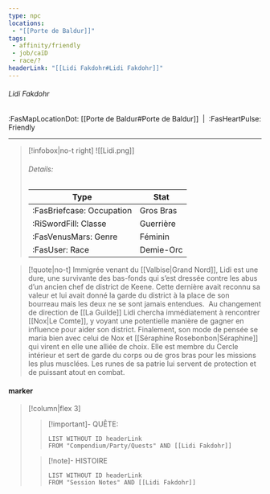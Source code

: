 ```yaml
---
type: npc
locations:
 - "[[Porte de Baldur]]"
tags:
 - affinity/friendly
 - job/caïD
 - race/?
headerLink: "[[Lidi Fakdohr#Lidi Fakdohr]]"
---
```

###### Lidi Fakdohr
<span class="sub2">:FasMapLocationDot: [[Porte de Baldur#Porte de Baldur]]&nbsp;&nbsp;|&nbsp;&nbsp;:FasHeartPulse: Friendly </span>
___

> [!infobox|no-t right]
> ![[Lidi.png]]
> ###### Details:
> | Type | Stat |
> | ---- | ---- |
> | :FasBriefcase: Occupation | Gros Bras |
> | :RiSwordFill: Classe | Guerrière |
> | :FasVenusMars: Genre | Féminin |
> | :FasUser: Race | Demie-Orc |
<span class="clearfix"></span>

> [!quote|no-t]
>Immigrée venant du [[Valbise|Grand Nord]], Lidi est une dure, une survivante des bas-fonds qui s’est dressée contre les abus d’un ancien chef de district de Keene. Cette dernière avait reconnu sa valeur et lui avait donné la garde du district à la place de son bourreau mais les deux ne se sont jamais entendues. 
Au changement de direction de [[La Guilde]] Lidi chercha immédiatement à rencontrer [[Nox|Le Comte]], y voyant une potentielle manière de gagner en influence pour aider son district. Finalement, son mode de pensée se maria bien avec celui de Nox et [[Séraphine Rosebonbon|Séraphine]] qui virent en elle une alliée de choix. Elle est membre du Cercle intérieur et sert de garde du corps ou de gros bras pour les missions les plus musclées. Les runes de sa patrie lui servent de protection et de puissant atout en combat.

#### marker
> [!column|flex 3]
>> [!important]- QUÊTE:
>>```dataview
>>LIST WITHOUT ID headerLink
>>FROM "Compendium/Party/Quests" AND [[Lidi Fakdohr]]
>
>>[!note]- HISTOIRE
>>```dataview
>>LIST WITHOUT ID headerLink
>>FROM "Session Notes" AND [[Lidi Fakdohr]]
